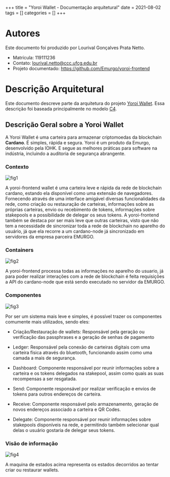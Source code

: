 +++
title = "Yoroi Wallet - Documentação arquitetural"
date = 2021-08-02
tags = []
categories = []
+++

# Autores

Este documento foi produzido por Lourival Gonçalves Prata Netto.

- Matrícula: 119111236
- Contato: lourival.netto@ccc.ufcg.edu.br
- Projeto documentado: https://github.com/Emurgo/yoroi-frontend

# Descrição Arquitetural

Este documento descreve parte da arquitetura do projeto [Yoroi Wallet](https://github.com/Emurgo/yoroi-frontend). Essa descrição foi baseada principalmente no modelo [C4](https://c4model.com/).

## Descrição Geral sobre a Yoroi Wallet

A Yoroi Wallet é uma carteira para armazenar criptomoedas da blockchain **Cardano**. É simples, rápida e segura. Yoroi é um produto da Emurgo, desenvolvido pela IOHK. E segue as melhores práticas para software na indústria, incluindo a auditoria de segurança abrangente.

### Contexto

![fig1](yoroi-frontend-context.png)

A yoroi-frontend wallet é uma carteira leve e rápida da rede de blockchain cardano, estando ela disponível como uma extensão de navegadores. Fornecendo através de uma interface amigável diversas funcionalidades da rede, como criação ou restauração de carteiras, informações sobre as próprias carteiras, envio ou recebimento de tokens, informações sobre stakepools e a possibilidade de delegar os seus tokens. A yoroi-frontend também se destaca por ser mais leve que outras carteiras, visto que não tem a necessidade de sincronizar toda a rede de blockchain no aparelho do usuário, já que ela recorre a um cardano-node já sincronizado em servidores da empresa parceira EMURGO. 


### Containers

![fig2](yoroi-frontend-container.png)

A yoroi-frontend processa todas as informações no aparelho do usuario, já para poder realizar interações com a rede de blockchain é feita requisições a API do cardano-node que está sendo executado no servidor da EMURGO.


### Componentes

![fig3](yoroi-frontend-componentes.png)

Por ser um sistema mais leve e simples, é possível trazer os componentes comumente mais utilizados, sendo eles: 

- Criação/Restauração de wallets: Responsável pela geração ou verificação das passphrases e a geração de senhas de pagamento

- Ledger: Responsável pela conexão de carteiras digitais com uma carteira física através do bluetooth, funcionando assim como uma camada a mais de segurança.

- Dashboard: Componente responsável por reunir informações sobre a carteira e os tokens delegados na stakepool, assim como quais as suas recompensas a ser resgatada.

- Send: Componente responsável por realizar verificação e envios de tokens para outros endereços de carteira.

- Receive: Componente responsável pelo armazenamento, geração de novos endereços associado a carteira e QR Codes.

- Delegate: Componente responsável por reunir informações sobre stakepools disponíveis na rede, e permitindo também selecionar qual delas o usuário gostaria de delegar seus tokens.


### Visão de informação

![fig4](yoroi-frontend-mde.png)

A maquina de estados acima representa os estados decorridos ao tentar criar ou restaurar wallets. 